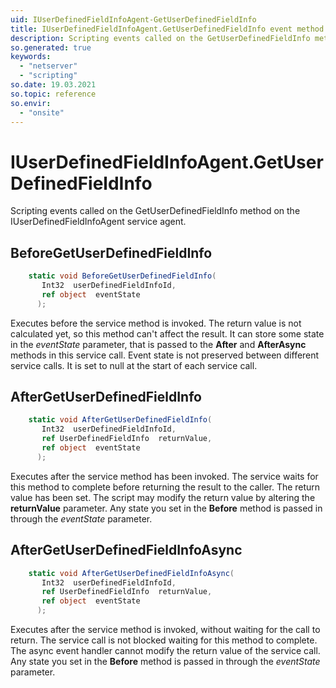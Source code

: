 ```yaml
---
uid: IUserDefinedFieldInfoAgent-GetUserDefinedFieldInfo
title: IUserDefinedFieldInfoAgent.GetUserDefinedFieldInfo event method
description: Scripting events called on the GetUserDefinedFieldInfo method on the IUserDefinedFieldInfoAgent service agent.
so.generated: true
keywords:
  - "netserver"
  - "scripting"
so.date: 19.03.2021
so.topic: reference
so.envir:
  - "onsite"
---
```

# IUserDefinedFieldInfoAgent.GetUserDefinedFieldInfo

Scripting events called on the <see cref='M:SuperOffice.CRM.Services.IUserDefinedFieldInfoAgent.GetUserDefinedFieldInfo'>GetUserDefinedFieldInfo</see> method on the <see cref='IUserDefinedFieldInfoAgent'>IUserDefinedFieldInfoAgent</see>  service agent.

## BeforeGetUserDefinedFieldInfo
```cs
    static void BeforeGetUserDefinedFieldInfo(
       Int32  userDefinedFieldInfoId,
       ref object  eventState
      );
```
Executes before the service method is invoked.
The return value is not calculated yet, so this method can't affect the result.
It can store some state in the *eventState* parameter, that is passed to the **After** and **AfterAsync** methods in this service call.
Event state is not preserved between different service calls. It is set to null at the start of each service call.
## AfterGetUserDefinedFieldInfo
```cs
    static void AfterGetUserDefinedFieldInfo(
       Int32  userDefinedFieldInfoId,
       ref UserDefinedFieldInfo  returnValue,
       ref object  eventState
      );
```
Executes after the service method has been invoked. The service waits for this method to complete before returning the result to the caller.
The return value has been set. The script may modify the return value by altering the **returnValue** parameter.
Any state you set in the **Before** method is passed in through the *eventState* parameter.
## AfterGetUserDefinedFieldInfoAsync
```cs
    static void AfterGetUserDefinedFieldInfoAsync(
       Int32  userDefinedFieldInfoId,
       ref UserDefinedFieldInfo  returnValue,
       ref object  eventState
      );
```
Executes after the service method is invoked, without waiting for the call to return.
The service call is not blocked waiting for this method to complete.
The async event handler cannot modify the return value of the service call.
Any state you set in the **Before** method is passed in through the *eventState* parameter.

